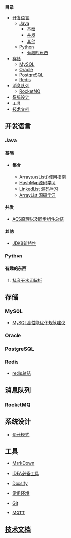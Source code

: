 <!-- START doctoc generated TOC please keep comment here to allow auto update -->
<!-- DON'T EDIT THIS SECTION, INSTEAD RE-RUN doctoc TO UPDATE -->
**目录**

- [开发语言](#%E5%BC%80%E5%8F%91%E8%AF%AD%E8%A8%80)
  - [Java](#java)
    - [基础](#%E5%9F%BA%E7%A1%80)
    - [并发](#%E5%B9%B6%E5%8F%91)
    - [其他](#%E5%85%B6%E4%BB%96)
  - [Python](#python)
    - [有趣的东西](#%E6%9C%89%E8%B6%A3%E7%9A%84%E4%B8%9C%E8%A5%BF)
- [存储](#%E5%AD%98%E5%82%A8)
  - [MySQL](#mysql)
  - [Oracle](#oracle)
  - [PostgreSQL](#postgresql)
  - [Redis](#redis)
- [消息队列](#%E6%B6%88%E6%81%AF%E9%98%9F%E5%88%97)
  - [RocketMQ](#rocketmq)
- [系统设计](#%E7%B3%BB%E7%BB%9F%E8%AE%BE%E8%AE%A1)
- [工具](#%E5%B7%A5%E5%85%B7)
- [技术文档](#%E6%8A%80%E6%9C%AF%E6%96%87%E6%A1%A3)

<!-- END doctoc generated TOC please keep comment here to allow auto update -->

## 开发语言


### Java 

#### 	 基础

- #### 	 	集合

  - [Arrays.asList()使用指南](docs/java/集合/Arrays使用.md)
  - [HashMap源码学习](docs/java/集合/HashMap.md)
  - [LinkedList 源码学习](docs/java/集合/LinkedList.md)
  - [ArrayList 源码学习](docs/java/集合/ArrayList.md)

#### 	 并发
  - [AQS原理以及同步组件总结](docs/java/并发/AQS.md)
  
#### 其他
  - [JDK8新特性](docs/java/JDK8/Java8Tutorial.md)

### Python

#### 	 有趣的东西

1. [抖音无水印解析](docs/python/解析抖音视频.md)

## 存储

### MySQL
  - [MySQL高性能优化规范建议](docs/database/mysql/MySQL高性能优化规范建议.md)

### Oracle

### PostgreSQL

### Redis
  - [redis总结](docs/database/redis/Redis.md)

## 消息队列

### RocketMQ

## 系统设计
  - [设计模式](docs/design/patterns/patterns.md)

## 工具

 - [MarkDown](docs/util/markdown/markdown.md)

 - [IDEA必备工具](docs/util/idea/idea.md)

 - [Docsify](docs/util/docsify/docsify.md)

 - [常用环境](docs/util/environment/environment.md)

 - [Git](docs/versionController/git/git.md)

 - [MQTT](docs/util/mqtt/MQTT.md)

## [技术文档](docs/professional/professional.md)


